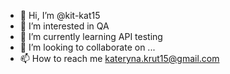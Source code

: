 - 👋 Hi, I’m @kit-kat15
- 👀 I’m interested in QA
- 🌱 I’m currently learning API testing
- 💞️ I’m looking to collaborate on ...
- 📫 How to reach me kateryna.krut15@gmail.com

<!---
kit-kat15/kit-kat15 is a ✨ special ✨ repository because its `README.md` (this file) appears on your GitHub profile.
You can click the Preview link to take a look at your changes.
--->
